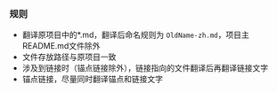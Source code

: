 ### 规则
- 翻译原项目中的*.md，翻译后命名规则为 `OldName-zh.md`，项目主README.md文件除外
- 文件存放路径与原项目一致
- 涉及到链接时（锚点链接除外），链接指向的文件翻译后再翻译链接文字
- 锚点链接，尽量同时翻译锚点和链接文字
